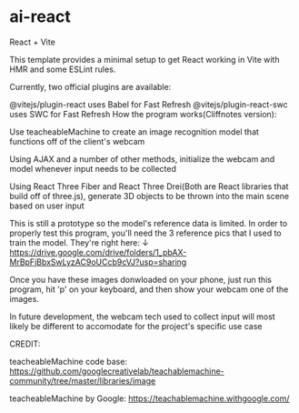 # ai-react

React + Vite

This template provides a minimal setup to get React working in Vite with HMR and some ESLint rules.

Currently, two official plugins are available:

@vitejs/plugin-react uses Babel for Fast Refresh
@vitejs/plugin-react-swc uses SWC for Fast Refresh
How the program works(Cliffnotes version):

Use teacheableMachine to create an image recognition model that functions off of the client's webcam

Using AJAX and a number of other methods, initialize the webcam and model whenever input needs to be collected

Using React Three Fiber and React Three Drei(Both are React libraries that build off of three.js), generate 3D objects to be thrown into the main scene based on user input

This is still a prototype so the model's reference data is limited. In order to properly test this program, you'll need the 3 reference pics that I used to train the model. They're right here: ↓ https://drive.google.com/drive/folders/1_pbAX-MrBpFjBbxSwLyzAC9oUCcb9cVJ?usp=sharing

Once you have these images donwloaded on your phone, just run this program, hit 'p' on your keyboard, and then show your webcam one of the images.

In future development, the webcam tech used to collect input will most likely be different to accomodate for the project's specific use case

CREDIT:

teacheableMachine code base: https://github.com/googlecreativelab/teachablemachine-community/tree/master/libraries/image

teacheableMachine by Google: https://teachablemachine.withgoogle.com/
